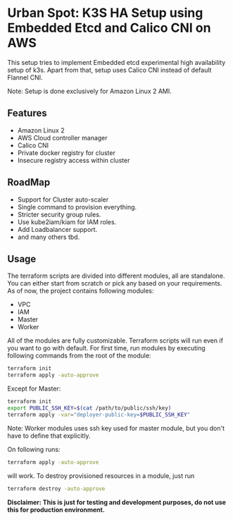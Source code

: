 # Urban Spot: K3S HA Setup using Embedded Etcd and Calico CNI on AWS

This setup tries to implement Embedded etcd experimental high availability setup of k3s. Apart from that, setup uses Calico CNI instead of default Flannel CNI.

Note: Setup is done exclusively for Amazon Linux 2 AMI.

## Features

- Amazon Linux 2
- AWS Cloud controller manager
- Calico CNI
- Private docker registry for cluster
- Insecure registry access within cluster

## RoadMap

- Support for Cluster auto-scaler
- Single command to provision everything.
- Stricter security group rules.
- Use kube2iam/kiam for IAM roles.
- Add Loadbalancer support.
- and many others tbd.

## Usage

The terraform scripts are divided into different modules, all are standalone. You can either start from scratch or pick any based on your requirements. As of now, the project contains following modules:

- VPC
- IAM
- Master
- Worker

All of the modules are fully customizable. Terraform scripts will run even if you want to go with default. For first time, run modules by executing following commands from the root of the module:

```bash
terraform init
terraform apply -auto-approve
```

Except for Master:

```bash
terraform init
export PUBLIC_SSH_KEY=$(cat /path/to/public/ssh/key)
terraform apply -var="deployer-public-key=$PUBLIC_SSH_KEY"
```

Note: Worker modules uses ssh key used for master module, but you don't have to define that explicitly.

On following runs:

```bash
terraform apply -auto-approve
```

will work. To destroy provisioned resources in a module, just run

```bash
terraform destroy -auto-approve
```

**Disclaimer: This is just for testing and development purposes, do not use this for production environment.**
